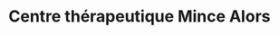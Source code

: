 ---
title: "Centre thérapeutique Mince Alors"
url: /montreal/centre-therapeutique-mince-alors/
shop: Massage
---
